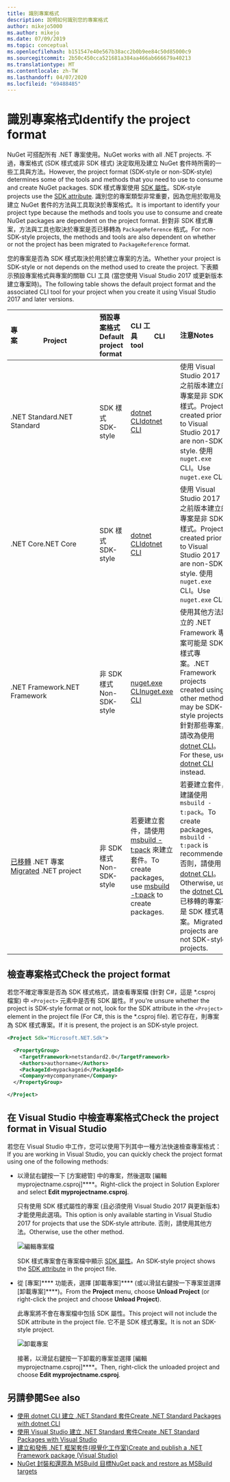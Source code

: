 ```yaml
---
title: 識別專案格式
description: 說明如何識別您的專案格式
author: mikejo5000
ms.author: mikejo
ms.date: 07/09/2019
ms.topic: conceptual
ms.openlocfilehash: b151547e40e567b38acc2b0b9ee84c50d85000c9
ms.sourcegitcommit: 2b50c450cca521681a384aa466ab666679a40213
ms.translationtype: MT
ms.contentlocale: zh-TW
ms.lasthandoff: 04/07/2020
ms.locfileid: "69488485"
---
```

# <a name="identify-the-project-format"></a><span data-ttu-id="c0cf6-103">識別專案格式</span><span class="sxs-lookup"><span data-stu-id="c0cf6-103">Identify the project format</span></span>

<span data-ttu-id="c0cf6-104">NuGet 可搭配所有 .NET 專案使用。</span><span class="sxs-lookup"><span data-stu-id="c0cf6-104">NuGet works with all .NET projects.</span></span> <span data-ttu-id="c0cf6-105">不過，專案格式 (SDK 樣式或非 SDK 樣式) 決定取用及建立 NuGet 套件時所需的一些工具與方法。</span><span class="sxs-lookup"><span data-stu-id="c0cf6-105">However, the project format (SDK-style or non-SDK-style) determines some of the tools and methods that you need to use to consume and create NuGet packages.</span></span> <span data-ttu-id="c0cf6-106">SDK 樣式專案使用 [SDK 屬性](/dotnet/core/tools/csproj#additions)。</span><span class="sxs-lookup"><span data-stu-id="c0cf6-106">SDK-style projects use the [SDK attribute](/dotnet/core/tools/csproj#additions).</span></span> <span data-ttu-id="c0cf6-107">識別您的專案類型非常重要，因為您用於取用及建立 NuGet 套件的方法與工具取決於專案格式。</span><span class="sxs-lookup"><span data-stu-id="c0cf6-107">It is important to identify your project type because the methods and tools you use to consume and create NuGet packages are dependent on the project format.</span></span> <span data-ttu-id="c0cf6-108">針對非 SDK 樣式專案，方法與工具也取決於專案是否已移轉為 `PackageReference` 格式。</span><span class="sxs-lookup"><span data-stu-id="c0cf6-108">For non-SDK-style projects, the methods and tools are also dependent on whether or not the project has been migrated to `PackageReference` format.</span></span>

<span data-ttu-id="c0cf6-109">您的專案是否為 SDK 樣式取決於用於建立專案的方法。</span><span class="sxs-lookup"><span data-stu-id="c0cf6-109">Whether your project is SDK-style or not depends on the method used to create the project.</span></span> <span data-ttu-id="c0cf6-110">下表顯示預設專案格式與專案的關聯 CLI 工具 (當您使用 Visual Studio 2017 或更新版本建立專案時)。</span><span class="sxs-lookup"><span data-stu-id="c0cf6-110">The following table shows the default project format and the associated CLI tool for your project when you create it using Visual Studio 2017 and later versions.</span></span>

| <span data-ttu-id="c0cf6-111">專案&nbsp;&nbsp;&nbsp;&nbsp;&nbsp;&nbsp;&nbsp;&nbsp;&nbsp;&nbsp;&nbsp;&nbsp;&nbsp;&nbsp;</span><span class="sxs-lookup"><span data-stu-id="c0cf6-111">Project&nbsp;&nbsp;&nbsp;&nbsp;&nbsp;&nbsp;&nbsp;&nbsp;&nbsp;&nbsp;&nbsp;&nbsp;&nbsp;&nbsp;</span></span> | <span data-ttu-id="c0cf6-112">預設專案格式</span><span class="sxs-lookup"><span data-stu-id="c0cf6-112">Default project format</span></span> | <span data-ttu-id="c0cf6-113">CLI 工具&nbsp;&nbsp;&nbsp;&nbsp;&nbsp;&nbsp;&nbsp;&nbsp;&nbsp;</span><span class="sxs-lookup"><span data-stu-id="c0cf6-113">CLI tool&nbsp;&nbsp;&nbsp;&nbsp;&nbsp;&nbsp;&nbsp;&nbsp;&nbsp;</span></span> | <span data-ttu-id="c0cf6-114">注意</span><span class="sxs-lookup"><span data-stu-id="c0cf6-114">Notes</span></span> |
|:------------- |:-------------|:-----|:-----|
| <span data-ttu-id="c0cf6-115">.NET Standard</span><span class="sxs-lookup"><span data-stu-id="c0cf6-115">.NET Standard</span></span> | <span data-ttu-id="c0cf6-116">SDK 樣式</span><span class="sxs-lookup"><span data-stu-id="c0cf6-116">SDK-style</span></span> | [<span data-ttu-id="c0cf6-117">dotnet CLI</span><span class="sxs-lookup"><span data-stu-id="c0cf6-117">dotnet CLI</span></span>](../install-nuget-client-tools.md#dotnetexe-cli) | <span data-ttu-id="c0cf6-118">使用 Visual Studio 2017 之前版本建立的專案是非 SDK 樣式。</span><span class="sxs-lookup"><span data-stu-id="c0cf6-118">Projects created prior to Visual Studio 2017 are non-SDK-style.</span></span> <span data-ttu-id="c0cf6-119">使用 `nuget.exe` CLI。</span><span class="sxs-lookup"><span data-stu-id="c0cf6-119">Use `nuget.exe` CLI.</span></span> |
| <span data-ttu-id="c0cf6-120">.NET Core</span><span class="sxs-lookup"><span data-stu-id="c0cf6-120">.NET Core</span></span> | <span data-ttu-id="c0cf6-121">SDK 樣式</span><span class="sxs-lookup"><span data-stu-id="c0cf6-121">SDK-style</span></span> | [<span data-ttu-id="c0cf6-122">dotnet CLI</span><span class="sxs-lookup"><span data-stu-id="c0cf6-122">dotnet CLI</span></span>](../install-nuget-client-tools.md#dotnetexe-cli) | <span data-ttu-id="c0cf6-123">使用 Visual Studio 2017 之前版本建立的專案是非 SDK 樣式。</span><span class="sxs-lookup"><span data-stu-id="c0cf6-123">Projects created prior to Visual Studio 2017 are non-SDK-style.</span></span> <span data-ttu-id="c0cf6-124">使用 `nuget.exe` CLI。</span><span class="sxs-lookup"><span data-stu-id="c0cf6-124">Use `nuget.exe` CLI.</span></span> |
| <span data-ttu-id="c0cf6-125">.NET Framework</span><span class="sxs-lookup"><span data-stu-id="c0cf6-125">.NET Framework</span></span> | <span data-ttu-id="c0cf6-126">非 SDK 樣式</span><span class="sxs-lookup"><span data-stu-id="c0cf6-126">Non-SDK-style</span></span> | [<span data-ttu-id="c0cf6-127">nuget.exe CLI</span><span class="sxs-lookup"><span data-stu-id="c0cf6-127">nuget.exe CLI</span></span>](../install-nuget-client-tools.md#nugetexe-cli) | <span data-ttu-id="c0cf6-128">使用其他方法建立的 .NET Framework 專案可能是 SDK 樣式專案。</span><span class="sxs-lookup"><span data-stu-id="c0cf6-128">.NET Framework projects created using other methods may be SDK-style projects.</span></span> <span data-ttu-id="c0cf6-129">針對那些專案，請改為使用 [dotnet CLI](../install-nuget-client-tools.md#dotnetexe-cli)。</span><span class="sxs-lookup"><span data-stu-id="c0cf6-129">For these, use [dotnet CLI](../install-nuget-client-tools.md#dotnetexe-cli) instead.</span></span> |
| <span data-ttu-id="c0cf6-130">[已移轉](../consume-packages/migrate-packages-config-to-package-reference.md) .NET 專案</span><span class="sxs-lookup"><span data-stu-id="c0cf6-130">[Migrated](../consume-packages/migrate-packages-config-to-package-reference.md) .NET project</span></span> | <span data-ttu-id="c0cf6-131">非 SDK 樣式</span><span class="sxs-lookup"><span data-stu-id="c0cf6-131">Non-SDK-style</span></span>| <span data-ttu-id="c0cf6-132">若要建立套件，請使用 [msbuild -t:pack](../consume-packages/migrate-packages-config-to-package-reference.md#create-a-package-after-migration) 來建立套件。</span><span class="sxs-lookup"><span data-stu-id="c0cf6-132">To create packages, use [msbuild -t:pack](../consume-packages/migrate-packages-config-to-package-reference.md#create-a-package-after-migration) to create packages.</span></span> | <span data-ttu-id="c0cf6-133">若要建立套件，建議使用 `msbuild -t:pack`。</span><span class="sxs-lookup"><span data-stu-id="c0cf6-133">To create packages, `msbuild -t:pack` is recommended.</span></span> <span data-ttu-id="c0cf6-134">否則，請使用 [dotnet CLI](../install-nuget-client-tools.md#dotnetexe-cli)。</span><span class="sxs-lookup"><span data-stu-id="c0cf6-134">Otherwise, use the [dotnet CLI](../install-nuget-client-tools.md#dotnetexe-cli).</span></span> <span data-ttu-id="c0cf6-135">已移轉的專案不是 SDK 樣式專案。</span><span class="sxs-lookup"><span data-stu-id="c0cf6-135">Migrated projects are not SDK-style projects.</span></span> |

## <a name="check-the-project-format"></a><span data-ttu-id="c0cf6-136">檢查專案格式</span><span class="sxs-lookup"><span data-stu-id="c0cf6-136">Check the project format</span></span>

<span data-ttu-id="c0cf6-137">若您不確定專案是否為 SDK 樣式格式，請查看專案檔 (針對 C#，這是 \*.csproj 檔案) 中 `<Project>` 元素中是否有 SDK 屬性。</span><span class="sxs-lookup"><span data-stu-id="c0cf6-137">If you're unsure whether the project is SDK-style format or not, look for the SDK attribute in the `<Project>` element in the project file (For C#, this is the \*.csproj file).</span></span> <span data-ttu-id="c0cf6-138">若它存在，則專案為 SDK 樣式專案。</span><span class="sxs-lookup"><span data-stu-id="c0cf6-138">If it is present, the project is an SDK-style project.</span></span>

```xml
<Project Sdk="Microsoft.NET.Sdk">

  <PropertyGroup>
    <TargetFramework>netstandard2.0</TargetFramework>
    <Authors>authorname</Authors>
    <PackageId>mypackageid</PackageId>
    <Company>mycompanyname</Company>
  </PropertyGroup>

</Project>
```

## <a name="check-the-project-format-in-visual-studio"></a><span data-ttu-id="c0cf6-139">在 Visual Studio 中檢查專案格式</span><span class="sxs-lookup"><span data-stu-id="c0cf6-139">Check the project format in Visual Studio</span></span>

<span data-ttu-id="c0cf6-140">若您在 Visual Studio 中工作，您可以使用下列其中一種方法快速檢查專案格式：</span><span class="sxs-lookup"><span data-stu-id="c0cf6-140">If you are working in Visual Studio, you can quickly check the project format using one of the following methods:</span></span>

- <span data-ttu-id="c0cf6-141">以滑鼠右鍵按一下 [方案總管] 中的專案，然後選取 [編輯 myprojectname.csproj]\*\*\*\*。</span><span class="sxs-lookup"><span data-stu-id="c0cf6-141">Right-click the project in Solution Explorer and select **Edit myprojectname.csproj**.</span></span>

   <span data-ttu-id="c0cf6-142">只有使用 SDK 樣式屬性的專案 (且必須使用 Visual Studio 2017 與更新版本) 才能使用此選項。</span><span class="sxs-lookup"><span data-stu-id="c0cf6-142">This option is only available starting in Visual Studio 2017 for projects that use the SDK-style attribute.</span></span> <span data-ttu-id="c0cf6-143">否則，請使用其他方法。</span><span class="sxs-lookup"><span data-stu-id="c0cf6-143">Otherwise, use the other method.</span></span>

   ![編輯專案檔](media/edit-project-file.png)

   <span data-ttu-id="c0cf6-145">SDK 樣式專案會在專案檔中顯示 [SDK 屬性](/dotnet/core/tools/csproj#additions)。</span><span class="sxs-lookup"><span data-stu-id="c0cf6-145">An SDK-style project shows the [SDK attribute](/dotnet/core/tools/csproj#additions) in the project file.</span></span>
   
- <span data-ttu-id="c0cf6-146">從 [專案]\*\*\*\* 功能表，選擇 [卸載專案]\*\*\*\* (或以滑鼠右鍵按一下專案並選擇 [卸載專案]\*\*\*\*)。</span><span class="sxs-lookup"><span data-stu-id="c0cf6-146">From the **Project** menu, choose **Unload Project** (or right-click the project and choose **Unload Project**).</span></span>

   <span data-ttu-id="c0cf6-147">此專案將不會在專案檔中包括 SDK 屬性。</span><span class="sxs-lookup"><span data-stu-id="c0cf6-147">This project will not include the SDK attribute in the project file.</span></span> <span data-ttu-id="c0cf6-148">它不是 SDK 樣式專案。</span><span class="sxs-lookup"><span data-stu-id="c0cf6-148">It is not an SDK-style project.</span></span>

   ![卸載專案](media/unload-project.png)

   <span data-ttu-id="c0cf6-150">接著，以滑鼠右鍵按一下卸載的專案並選擇 [編輯 myprojectname.csproj]\*\*\*\*。</span><span class="sxs-lookup"><span data-stu-id="c0cf6-150">Then, right-click the unloaded project and choose **Edit myprojectname.csproj**.</span></span>

## <a name="see-also"></a><span data-ttu-id="c0cf6-151">另請參閱</span><span class="sxs-lookup"><span data-stu-id="c0cf6-151">See also</span></span>

- [<span data-ttu-id="c0cf6-152">使用 dotnet CLI 建立 .NET Standard 套件</span><span class="sxs-lookup"><span data-stu-id="c0cf6-152">Create .NET Standard Packages with dotnet CLI</span></span>](../quickstart/create-and-publish-a-package-using-the-dotnet-cli.md)
- [<span data-ttu-id="c0cf6-153">使用 Visual Studio 建立 .NET Standard 套件</span><span class="sxs-lookup"><span data-stu-id="c0cf6-153">Create .NET Standard Packages with Visual Studio</span></span>](../quickstart/create-and-publish-a-package-using-visual-studio.md)
- [<span data-ttu-id="c0cf6-154">建立和發佈 .NET 框架套件(視覺化工作室)</span><span class="sxs-lookup"><span data-stu-id="c0cf6-154">Create and publish a .NET Framework package (Visual Studio)</span></span>](../quickstart/create-and-publish-a-package-using-visual-studio-net-framework.md)
- [<span data-ttu-id="c0cf6-155">NuGet 封裝和還原為 MSBuild 目標</span><span class="sxs-lookup"><span data-stu-id="c0cf6-155">NuGet pack and restore as MSBuild targets</span></span>](../reference/msbuild-targets.md)
